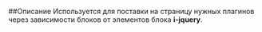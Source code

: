 ##Описание
Используется для поставки на страницу нужных плагинов через зависимости блоков от элементов блока **i-jquery**.